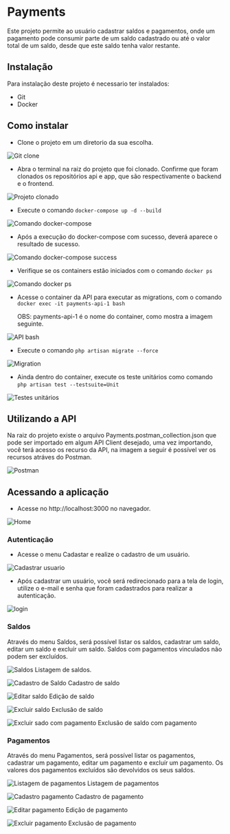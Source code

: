 # Payments

Este projeto permite ao usuário cadastrar saldos e pagamentos, onde um pagamento pode consumir parte de um saldo cadastrado ou até o valor total de um saldo, desde que este saldo tenha valor restante.

## Instalação

Para instalação deste projeto é necessario ter instalados:
- Git
- Docker

## Como instalar

- Clone o projeto em um diretorio da sua escolha.
  
![Git clone](https://github.com/frinhanifrinhani/image-repo/blob/main/payments/git_clone.png)


  
- Abra o terminal na raiz do projeto que foi clonado. Confirme que foram clonados os repositórios api e app, que são respectivamente o backend e o frontend.
  
![Projeto clonado](https://github.com/frinhanifrinhani/image-repo/blob/main/payments/cd_lsla.png) 



- Execute o comando `docker-compose up -d --build`
  
![Comando docker-compose](https://github.com/frinhanifrinhani/image-repo/blob/main/payments/docker-compose.png)



- Após a execução do docker-compose com sucesso, deverá aparece o resultado de sucesso.
  
![Comando docker-compose success](https://github.com/frinhanifrinhani/image-repo/blob/main/payments/containers.png)



- Verifique se os containers estão iniciados com o comando  `docker ps`
  
![Comando docker ps](https://github.com/frinhanifrinhani/image-repo/blob/main/payments/docker-ps.png)


- Acesse o container da API para executar as migrations, com o comando  `docker exec -it payments-api-1 bash`

  OBS: payments-api-1 é o nome do container, como mostra a imagem seguinte.
  
![API bash](https://github.com/frinhanifrinhani/image-repo/blob/main/payments/api_bash.png)


- Execute o comando `php artisan migrate --force`

![Migration](https://github.com/frinhanifrinhani/image-repo/blob/main/payments/migration.png)


- Ainda dentro do container, execute os teste unitários como comando `php artisan test --testsuite=Unit`

![Testes unitários](https://github.com/frinhanifrinhani/image-repo/blob/main/payments/teste-php-unit.png)



## Utilizando a API

Na raiz do projeto existe o arquivo Payments.postman_collection.json que pode ser importado em algum API Client desejado,
uma vez importando, você terá acesso os recurso da API, na imagem a seguir é possível ver os recursos atráves do Postman.

![Postman](https://github.com/frinhanifrinhani/image-repo/blob/main/payments/postman.png)
  


## Acessando a aplicação

- Acesse no http://localhost:3000 no navegador.

![Home](https://github.com/frinhanifrinhani/image-repo/blob/main/payments/home.png)

### Autenticação
- Acesse o menu Cadastar e realize o cadastro de um usuário.
  
![Cadastrar usuario](https://github.com/frinhanifrinhani/image-repo/blob/main/payments/register.png)


- Após cadastrar um usuário, você será redirecionado para a tela de login, utilize o e-mail e senha que foram cadastrados para realizar a autenticação.

![login](https://github.com/frinhanifrinhani/image-repo/blob/main/payments/login.png)



### Saldos

Através do menu Saldos, será possível listar os saldos, cadastrar um saldo, editar um saldo e excluír um saldo.
Saldos com pagamentos vinculados não podem ser excluídos.

![Saldos](https://github.com/frinhanifrinhani/image-repo/blob/main/payments/saldos.png)
Listagem de saldos.

![Cadastro de Saldo](https://github.com/frinhanifrinhani/image-repo/blob/main/payments/cadastro_saldo.png)
Cadastro de saldo


![Editar saldo](https://github.com/frinhanifrinhani/image-repo/blob/main/payments/Editar_saldo.png)
Edição de saldo


![Excluir saldo](https://github.com/frinhanifrinhani/image-repo/blob/main/payments/Excluir_saldo.png)
Exclusão de saldo


![Excluir sado com pagamento](https://github.com/frinhanifrinhani/image-repo/blob/main/payments/Excluir_saldo_com_pagamento.png)
Exclusão de saldo com pagamento



### Pagamentos

Através do menu Pagamentos, será possível listar os pagamentos, cadastrar um pagamento, editar um pagamento e excluír um pagamento.
Os valores dos pagamentos excluídos são devolvidos os seus saldos.


![Listagem de pagamentos](https://github.com/frinhanifrinhani/image-repo/blob/main/payments/pagamentos.png)
Listagem de pagamentos

![Cadastro pagamento](https://github.com/frinhanifrinhani/image-repo/blob/main/payments/cadastrar_pagamento.png)
Cadastro de pagamento


![Editar pagamento](https://github.com/frinhanifrinhani/image-repo/blob/main/payments/editar_pagamento.png)
Edição de pagamento


![Excluir pagamento](https://github.com/frinhanifrinhani/image-repo/blob/main/payments/Excluir_pagamento.png)
Exclusão de pagamento
  

  
